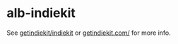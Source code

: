 # alb-indiekit

See [getindiekit/indiekit](https://github.com/getindiekit/indiekit) or [getindiekit.com/](https://getindiekit.com/) for more info.
